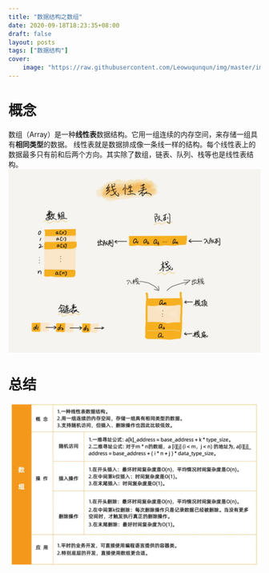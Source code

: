 ```yaml
---
title: "数据结构之数组"
date: 2020-09-18T18:23:35+08:00
draft: false
layout: posts
tags: ["数据结构"]
cover:
    image: "https://raw.githubusercontent.com/Leowuqunqun/img/master/image202305281348828.png"
---
```


# 概念
数组（Array）是一种**线性表**数据结构。它用一组连续的内存空间，来存储一组具有**相同类型**的数据。
线性表就是数据排成像一条线一样的结构。每个线性表上的数据最多只有前和后两个方向。其实除了数组，链表、队列、栈等也是线性表结构。
![image.png](https://raw.githubusercontent.com/Leowuqunqun/img/master/image202305281347414.png)

# 总结
![image.png](https://raw.githubusercontent.com/Leowuqunqun/img/master/image202305281348828.png)

